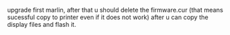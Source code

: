 upgrade first marlin, after that u should delete the firmware.cur (that means sucessful copy to printer even if it does not work)
after u can copy the display files and flash it.
